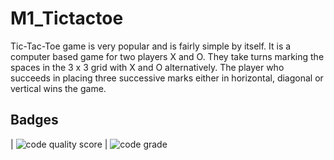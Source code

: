 # M1_Tictactoe
Tic-Tac-Toe game is very popular and is fairly simple by itself. It is a computer based game for two players X and O. They take turns marking the spaces in the 3 x 3 grid with X and O alternatively. The player who succeeds in placing three successive marks either in horizontal, diagonal or vertical wins the game.
## Badges
| ![code quality score](https://api.codiga.io/project/29985/score/svg) | ![code grade](https://api.codiga.io/project/32248/status/svg)
